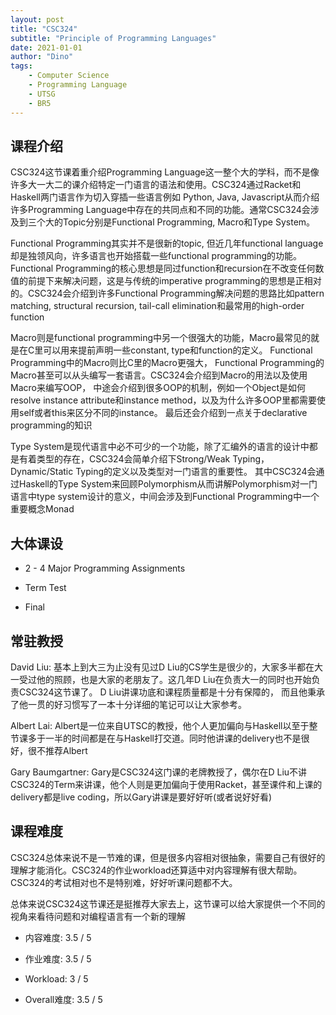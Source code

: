 ```yaml
---
layout: post
title: "CSC324"
subtitle: "Principle of Programming Languages"
date: 2021-01-01
author: "Dino"
tags: 
    - Computer Science
    - Programming Language
    - UTSG
    - BR5
---
```

## 课程介绍
CSC324这节课着重介绍Programming Language这一整个大的学科，而不是像许多大一大二的课介绍特定一门语言的语法和使用。CSC324通过Racket和Haskell两门语言作为切入穿插一些语言例如
Python, Java, Javascript从而介绍许多Programming Language中存在的共同点和不同的功能。通常CSC324会涉及到三个大的Topic分别是Functional Programming, Macro和Type System。

Functional Programming其实并不是很新的topic, 但近几年functional language却是独领风向，许多语言也开始搭载一些functional 
programming的功能。Functional Programming的核心思想是同过function和recursion在不改变任何数值的前提下来解决问题，这是与传统的imperative 
programming的思想是正相对的。CSC324会介绍到许多Functional Programming解决问题的思路比如pattern matching, structural recursion, tail-call elimination和最常用的high-order function

Macro则是functional programming中另一个很强大的功能，Macro最常见的就是在C里可以用来提前声明一些constant, type和function的定义。
Functional Programming中的Macro则比C里的Macro更强大， Functional Programming的Macro甚至可以从头编写一套语言。CSC324会介绍到Macro的用法以及使用Macro来编写OOP，
中途会介绍到很多OOP的机制，例如一个Object是如何resolve instance attribute和instance method，以及为什么许多OOP里都需要使用self或者this来区分不同的instance。
最后还会介绍到一点关于declarative programming的知识

Type System是现代语言中必不可少的一个功能，除了汇编外的语言的设计中都是有着类型的存在，CSC324会简单介绍下Strong/Weak Typing，Dynamic/Static Typing的定义以及类型对一门语言的重要性。
其中CSC324会通过Haskell的Type System来回顾Polymorphism从而讲解Polymorphism对一门语言中type system设计的意义，中间会涉及到Functional Programming中一个重要概念Monad

## 大体课设
- 2 - 4 Major Programming Assignments
  
- Term Test
  
- Final

## 常驻教授
David Liu: 基本上到大三为止没有见过D Liu的CS学生是很少的，大家多半都在大一受过他的照顾，也是大家的老朋友了。这几年D Liu在负责大一的同时也开始负责CSC324这节课了。
D Liu讲课功底和课程质量都是十分有保障的， 而且他秉承了他一贯的好习惯写了一本十分详细的笔记可以让大家参考。

Albert Lai: Albert是一位来自UTSC的教授，他个人更加偏向与Haskell以至于整节课多于一半的时间都是在与Haskell打交道。同时他讲课的delivery也不是很好，很不推荐Albert

Gary Baumgartner: Gary是CSC324这门课的老牌教授了，偶尔在D Liu不讲CSC324的Term来讲课，他个人则是更加偏向于使用Racket，甚至课件和上课的delivery都是live coding，所以Gary讲课是要好好听(或者说好好看)

## 课程难度
CSC324总体来说不是一节难的课，但是很多内容相对很抽象，需要自己有很好的理解才能消化。CSC324的作业workload还算适中对内容理解有很大帮助。CSC324的考试相对也不是特别难，好好听课问题都不大。

总体来说CSC324这节课还是挺推荐大家去上，这节课可以给大家提供一个不同的视角来看待问题和对编程语言有一个新的理解

- 内容难度: 3.5 / 5

- 作业难度: 3.5 / 5

- Workload: 3 / 5

- Overall难度: 3.5 / 5
